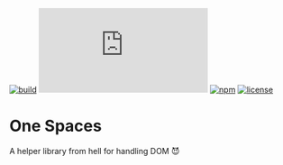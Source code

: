 [![build](https://img.shields.io/github/workflow/status/TroyTae/hellper/hellper/master?style=flat-square)](https://github.com/TroyTae/hellper/actions?query=workflow%3Ahellper)
[![size](https://img.shields.io/github/size/TroyTae/hellper/dist/hellper.js?style=flat-square)](https://github.com/TroyTae/hellper/blob/master/dist/hellper.js)
[![npm](https://img.shields.io/npm/v/hellper?color=%23fb3e44&style=flat-square)](https://www.npmjs.com/package/hellper)
[![license](https://img.shields.io/github/license/TroyTae/hellper?style=flat-square)](https://github.com/TroyTae/hellper/blob/master/LICENSE)

# One Spaces
A helper library from hell for handling DOM 😈
